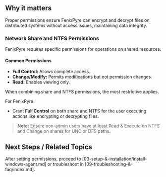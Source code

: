 
## Why it matters
Proper permissions ensure FenixPyre can encrypt and decrypt files on distributed systems without access issues, maintaining data integrity.

### Network Share and NTFS Permissions
FenixPyre requires specific permissions for operations on shared resources.

#### Common Permissions
- **Full Control:** Allows complete access.
- **Change/Modify:** Permits modifications but not permission changes.
- **Read:** Enables viewing only.

When combining share and NTFS permissions, the most restrictive applies.

For FenixPyre:
- Grant **Full Control** on both share and NTFS for the user executing actions like encrypting or decrypting files.

> **Note:** Ensure non-admin users have at least Read & Execute on NTFS and Change on shares for UNC or DFS paths.

<!-- DIAGRAM: ./media/03-setup-&-installation/permissions-diagram.svg | Alt: Overview of required permissions for FenixPyre on DFS -->

## Next Steps / Related Topics
After setting permissions, proceed to [03-setup-&-installation/install-windows-agent.md] or troubleshoot in [09-troubleshooting-&-faq/index.md].
